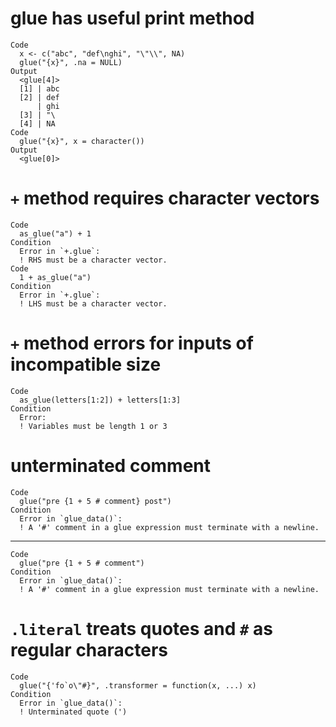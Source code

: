 # glue has useful print method

    Code
      x <- c("abc", "def\nghi", "\"\\", NA)
      glue("{x}", .na = NULL)
    Output
      <glue[4]>
      [1] | abc
      [2] | def
          | ghi
      [3] | "\
      [4] | NA
    Code
      glue("{x}", x = character())
    Output
      <glue[0]>

# `+` method requires character vectors

    Code
      as_glue("a") + 1
    Condition
      Error in `+.glue`:
      ! RHS must be a character vector.
    Code
      1 + as_glue("a")
    Condition
      Error in `+.glue`:
      ! LHS must be a character vector.

# `+` method errors for inputs of incompatible size

    Code
      as_glue(letters[1:2]) + letters[1:3]
    Condition
      Error:
      ! Variables must be length 1 or 3

# unterminated comment

    Code
      glue("pre {1 + 5 # comment} post")
    Condition
      Error in `glue_data()`:
      ! A '#' comment in a glue expression must terminate with a newline.

---

    Code
      glue("pre {1 + 5 # comment")
    Condition
      Error in `glue_data()`:
      ! A '#' comment in a glue expression must terminate with a newline.

# `.literal` treats quotes and `#` as regular characters

    Code
      glue("{'fo`o\"#}", .transformer = function(x, ...) x)
    Condition
      Error in `glue_data()`:
      ! Unterminated quote (')

